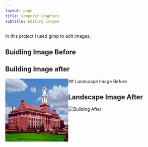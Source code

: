 ```yaml
---
layout: page
title: Computer Graphics
subtitle: Editing Images 
---
```


In this project I used gimp to edit images. 

## Buidling Image Before

## Building Image after 
<img align="left" src="assets/img/Building.png" alt="Building After" width="200" height="200"/>
## Landscape Image Before 

## Landscape Image After
<img align="left" src="assets/img/Landscape.png" alt="Building After" width="200" height="200"/>
